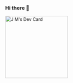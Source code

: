 ### Hi there 👋

<!--
**juamatx/juamatx** is a ✨ _special_ ✨ repository because its `README.md` (this file) appears on your GitHub profile.

Here are some ideas to get you started:

- 🔭 I’m currently working on ...
- 🌱 I’m currently learning ...
- 👯 I’m looking to collaborate on ...
- 🤔 I’m looking for help with ...
- 💬 Ask me about ...
- 📫 How to reach me: ...
- 😄 Pronouns: ...
- ⚡ Fun fact: ...

<a href="https://app.daily.dev/Juamatx"><img src="https://api.daily.dev/devcards/07df20fe669442448d37dcec73613986.png?r=vnr" width="400" alt="J M's Dev Card"/></a>
-->
<a href="https://app.daily.dev/Juamatx"><img src="https://api.daily.dev/devcards/07df20fe669442448d37dcec73613986.png?r=vnr" width="200" alt="J M's Dev Card"/></a>
